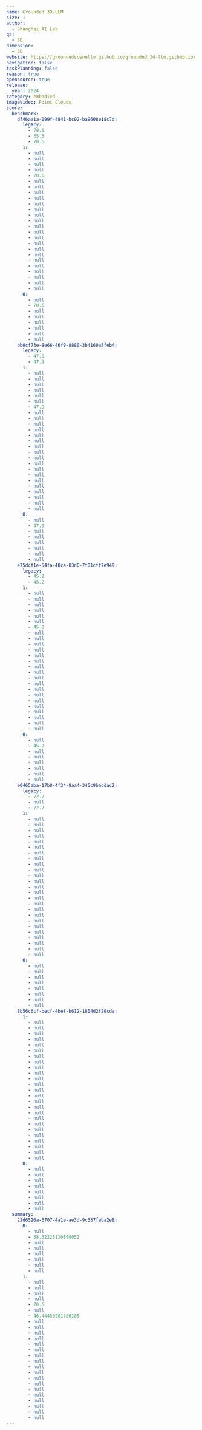 ```yaml
---
name: Grounded 3D-LLM
size: 1
author:
  - Shanghai AI Lab
qa:
  - 3D
dimension:
  - 3D
website: https://groundedscenellm.github.io/grounded_3d-llm.github.io/
navigation: false
taskPlanning: false
reason: true
opensource: true
release:
  year: 2024
category: embodied
imageVideo: Point Clouds
score:
  benchmark:
    df46aa1a-099f-4841-bc02-ba9608e18c7d:
      legacy:
        - 70.6
        - 35.5
        - 70.6
      1:
        - null
        - null
        - null
        - null
        - 70.6
        - null
        - null
        - null
        - null
        - null
        - null
        - null
        - null
        - null
        - null
        - null
        - null
        - null
        - null
        - null
        - null
        - null
        - null
        - null
        - null
      0:
        - null
        - 70.6
        - null
        - null
        - null
        - null
        - null
        - null
    bb0cf73e-8e66-46f9-8880-3b4160a5feb4:
      legacy:
        - 47.9
        - 47.9
      1:
        - null
        - null
        - null
        - null
        - null
        - null
        - 47.9
        - null
        - null
        - null
        - null
        - null
        - null
        - null
        - null
        - null
        - null
        - null
        - null
        - null
        - null
        - null
        - null
        - null
        - null
      0:
        - null
        - 47.9
        - null
        - null
        - null
        - null
        - null
        - null
    e75dcf1e-54fa-48ca-83d0-7f01cff7e949:
      legacy:
        - 45.2
        - 45.2
      1:
        - null
        - null
        - null
        - null
        - null
        - null
        - 45.2
        - null
        - null
        - null
        - null
        - null
        - null
        - null
        - null
        - null
        - null
        - null
        - null
        - null
        - null
        - null
        - null
        - null
        - null
      0:
        - null
        - 45.2
        - null
        - null
        - null
        - null
        - null
        - null
    e0465aba-17b0-4f34-9aa4-345c9bacdac2:
      legacy:
        - 72.7
        - null
        - 72.7
      1:
        - null
        - null
        - null
        - null
        - null
        - null
        - null
        - null
        - null
        - null
        - null
        - null
        - null
        - null
        - null
        - null
        - null
        - null
        - null
        - null
        - null
        - null
        - null
        - null
        - null
      0:
        - null
        - null
        - null
        - null
        - null
        - null
        - null
        - null
    8b56c6cf-becf-4bef-b612-1804d2f20cda:
      1:
        - null
        - null
        - null
        - null
        - null
        - null
        - null
        - null
        - null
        - null
        - null
        - null
        - null
        - null
        - null
        - null
        - null
        - null
        - null
        - null
        - null
        - null
        - null
        - null
        - null
      0:
        - null
        - null
        - null
        - null
        - null
        - null
        - null
        - null
  summary:
    22d6526a-6707-4a1e-ae3d-9c337feba2e8:
      0:
        - null
        - 58.52225130890052
        - null
        - null
        - null
        - null
        - null
        - null
      1:
        - null
        - null
        - null
        - null
        - 70.6
        - null
        - 46.44450261780105
        - null
        - null
        - null
        - null
        - null
        - null
        - null
        - null
        - null
        - null
        - null
        - null
        - null
        - null
        - null
        - null
        - null
        - null
---
```

